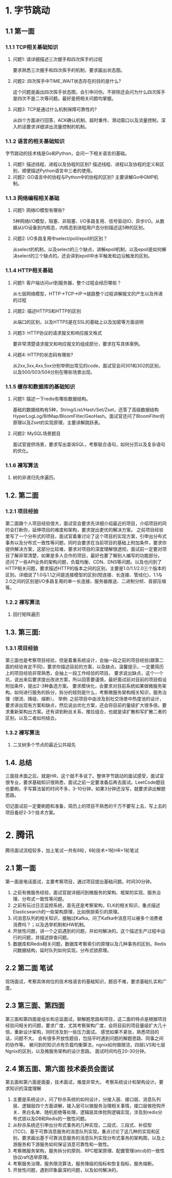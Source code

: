 # 1. 字节跳动

## 1.1 第一面

### 1.1.1 TCP相关基础知识

1. 问题1: 请详细描述三次握手和四次挥手的过程

   要求熟悉三次握手和四次挥手的机制，要求画出状态图。

2. 问题2: 四次挥手中TIME_WAIT状态存在的目的是什么?

   这个问题是画出四次挥手状态图，会引申问你。不排除还会问为什么四次挥手是四次不是二次等问题。最好是把相关问题均掌握。

3. 问题3: TCP是通过什么机制保障可靠性的?

   从四个方面进行回答，ACK确认机制、超时重传、滑动窗口以及流量控制，深入的话要求详细讲出流量控制的机制。

### 1.1.2 语言的相关基础知识

字节跳动的技术栈是Go和Python，会问一下相关语言的基础。

1. 问题1: 描述线程、进程以及协程的区别? 描述线程、进程以及协程的定义和区别，顺便描述Python语言中三者的使用。
2. 问题2: GO语言中的协程与Python中的协程的区别? 主要讲解Go中GMP机制。

### 1.1.3 网络编程相关基础

1. 问题1: 网络IO模型有哪些?

   5种网络I/O模型，阻塞、非阻塞、I/O多路复用、信号驱动IO、异步I/O。从数据从I/O设备到内核态，内核态到进程用户态分别描述这5种的区别。

2. 问题2: I/O多路复用中select/poll/epoll的区别？

   从select的机制，以及select的三个缺点，讲解epoll机制，以及epoll是如何解决select的三个缺点的。还会讲到epoll中水平触发和边沿触发的区别。

### 1.1.4 HTTP相关基础

1. 问题1: 客户端访问url到服务器，整个过程会经历哪些？

   从七层网络模型，HTTP->TCP->IP->链路整个过程讲解报文的产生以及传递的过程

2. 问题2: 描述HTTPS和HTTP的区别

   从端口的区别，以及HTTPS是在SSL的基础上以及加密等方面说明

3. 问题3: HTTP协议的请求报文和响应报文格式

   要非常清楚请求报文和响应报文的组成部分，要求在写具体案例。

4. 问题4: HTTP的状态码有哪些?

   从2xx,3xx,4xx,5xx分别举例出常见的code，面试官会问301和302的区别，以及500/503/504分别在哪些场景出现。

### 1.1.5 缓存和数据库的基础知识

1. 问题1: 描述一下redis有哪些数据结构。

   基础的数据结构有5种，String/List/Hash/Set/Zset，还答了高级数据结构HyperLogLog/BitMap/BloomFilter/GeoHash。面试官还问了BloomFilter的原理以及Zset的实现原理，主要讲解跳跃表。

2. 问题2: MySQL场景题目

   面试官提供场景，要求写出查询SQL，考察联合语句，如何分页以及复杂语句的优化。

### 1.1.6 裸写算法

1. 树的非递归先序遍历。

## 1.2. 第二面

### 1.2.1 项目经验

第二面跟个人项目经验很大，面试官会要求先详细介绍最近的项目，介绍项目的同时会打断你，延伸项目的难度和架构，要求提出更优的解决方案。 之前项目经验里写了一个分布式的项目，面试官着重讨论了这个项目的实现方案，引申出分布式事务以及分布式一致性等问题，同时会要求在当前项目的基础上附加条件，要求你提供解决方案，这部分比较难，要求对项目的深度理解很透彻，面试前一定要对项目了解非常清楚，如果是多人合作的项目，最好也要了解别人编写的功能部分。 还问了一些API业务的架构问题，负载均衡、CDN、DNS等问题。以及也问到了HTTP相关问题，要求描述HTTP的版本之间的区别，主要是1.0/1.1/2.0三个版本的区别。详细说了1.0与1.1之间是连接模型的区别(短连接、长连接、管线化)，1.1与2.0之间的区别是I/O多路复用的单一长连接、服务器推送、二进制分桢、首部压缩等。

### 1.2.2 裸写算法

1. 回行矩阵遍历

## 1.3. 第三面:

### 1.3.1 项目经验

第三面也是考察项目经验，但是着重系统设计，会抽一段之前的项目经验(跟第二面的经验肯定不同)，要求你描述目前的方案，以及缺点。温馨提示，一定要简历上的项目经验非常熟悉，会抽上一段工作经验的项目。 要求说出缺点，这个一个坑，说出来后要求提出改进方案，所以回答要谨慎，最好面试前对目前的项目假设附加条件，提出2-3种备选方案。 要求模块化，会要求对目前系统如果做微服务架构，如何进行服务的拆分，拆分的规则是什么，考察微服务架构相关知识，服务治理（限流、降级、熔断）。 举例: 之前项目中由涉及到社交场景中热度池的设计，要求讲出现有方案和缺点，然后说出优化方案，还会将目前的量级扩大很多倍，要求重新架构出方案。还有讲到粉丝关系，推拉组合，也就是读扩散和写扩散二者的区别，以及二者如何结合。

### 1.3.2 裸写算法

1. 二叉树多个节点的最近公共祖先

## 1.4. 总结

三面技术面之后，就是HR，这个就不多说了。整体字节跳动的面试感受，面试官很专业，要求基础知识很熟悉，面试之前一定要准备后再去面试。LeetCode题目也要刷。手写算法留的时间不多，3-10分钟，如果3分钟还没写，就要求讲出解题思路。

切记面试前一定要刷题和准备，简历上的项目不熟悉的千万不要写上去，写上去的项目备好2-3个技术方案。

# 2. 腾讯

腾讯面试流程较多，加上笔试一共有8轮，6轮技术+1轮HR+1轮笔试

## 2.1 第一面

第一面是电话面试，主要考察项目，通过项目提出基础问题。时间30分钟。

1. 之前有微服务经验，面试官就详细问到微服务的架构、框架的实现、服务治理、分布式一致性等问题。
2. 之前有玩过日志监控系统，首先还是考察架构，ELK的相关知识，重点描述Elasticsearch的一些架构原理，比如倒排索引的原理。
3. 问消息队列的相关知识，接触过Kafka，问了Kafka中消息可以被多个消费者消费吗？；以及选举机制和HW机制。
4. 开放性问题，讲一个之前遇到的问题，并如何解决的。这个描述生产过程中运行的问题，并描述排查问题。
5. 数据库和Redis相关问题，数据库考察索引的原理以及几种事务的区别。Redis问数据结构，延时队列如何实现，分布式锁原理。

## 2.2 第二面 笔试

现场面试，考察具体岗位的技术栈语言的基础知识，题目不难，要求基础扎实和广度。

## 2.3 第三面、第四面

第三面和第四面是组长和总监面试，聊解题思路和项目，这二面的特点是根据项目经验问相关的问题，要求广度，尤其考察架构广度，会将目前的项目量级扩大几十倍，重新设计架构，同时涉及到一些压力面试。 感觉如果不紧张，熟悉项目的话，问题不大。 会有很多开放性题目，包括平时遇到问题的解题思路、同事之间的协作等。 被问到的知识点有负载均衡算法，ngnix如何做限流，四层LVS和七层Ngnix的区别，以及微服务架构的设计思路。 面试时间均在20-30分钟。

## 2.4 第五面、第六面 技术委员会面试

第五面和第六面是面委，技术面试，难度非常大。 考察系统设计和架构设计。要求知识的深度理解

1. 主要是系统设计，问了秒杀系统的如何设计，分接入层、接口层、消息队列层、逻辑层四个方面讲解，接入层可以做服务治理相关事情，接口层做抢购开关、黑白名单、随机拒绝等处理，逻辑层具体抢购逻辑实现，涉及到redis分布式锁以及DB和Redis的一致性问题。
2. 从秒杀系统还引申出分布式事务的几种实现，二段式、三段式、补偿型(TCC)、基于可靠消息服务的消息队列实现。重点讨论了这几种的实现和区别，要求画出基于可靠消息服务的消息队列实现分布式事务的架构图，以及上游服务和下游服务如何保证消息可靠性和一致性。
3. 考察微服务架构，服务拆分的原则、RPC框架原理、配置管理(etcd)的一致性协议raft选举原理。
4. 考察服务治理，服务限流算法，服务降级的指标和恢复指标，服务熔断。
5. 开放性问题，遇到印象最深的问题，以及如何解决的。